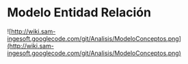 # Modelo Entidad Relación #

![http://wiki.sam-ingesoft.googlecode.com/git/Analisis/ModeloConceptos.png](http://wiki.sam-ingesoft.googlecode.com/git/Analisis/ModeloConceptos.png)